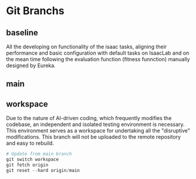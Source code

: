 # Git Branchs

## baseline

All the developing on functionality of the isaac tasks, aligning their performance and basic configuration with default tasks on IsaacLab and on the mean time following the evaluation function (fitness funnction) manually designed by Eureka.  

## main

## workspace
Due to the nature of AI-driven coding, which frequently modifies the codebase, an independent and isolated testing environment is necessary. This environment serves as a workspace for undertaking all the "disruptive" modifications. This branch will not be uploaded to the remote repository and easy to rebuild.

```python
# Update from main branch
git switch workspace
git fetch origin
git reset --hard origin/main
```